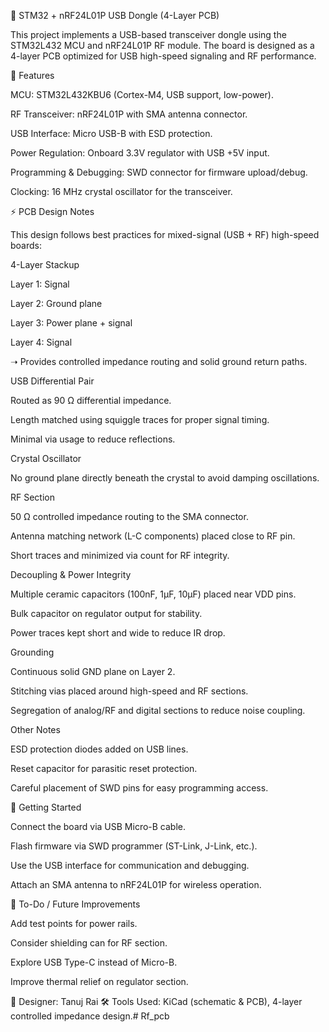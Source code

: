 📡 STM32 + nRF24L01P USB Dongle (4-Layer PCB)

This project implements a USB-based transceiver dongle using the STM32L432 MCU and nRF24L01P RF module.
The board is designed as a 4-layer PCB optimized for USB high-speed signaling and RF performance.

🔧 Features

MCU: STM32L432KBU6 (Cortex-M4, USB support, low-power).

RF Transceiver: nRF24L01P with SMA antenna connector.

USB Interface: Micro USB-B with ESD protection.

Power Regulation: Onboard 3.3V regulator with USB +5V input.

Programming & Debugging: SWD connector for firmware upload/debug.

Clocking: 16 MHz crystal oscillator for the transceiver.

⚡️ PCB Design Notes

This design follows best practices for mixed-signal (USB + RF) high-speed boards:

4-Layer Stackup

Layer 1: Signal

Layer 2: Ground plane

Layer 3: Power plane + signal

Layer 4: Signal

➝ Provides controlled impedance routing and solid ground return paths.

USB Differential Pair

Routed as 90 Ω differential impedance.

Length matched using squiggle traces for proper signal timing.

Minimal via usage to reduce reflections.

Crystal Oscillator

No ground plane directly beneath the crystal to avoid damping oscillations.

RF Section

50 Ω controlled impedance routing to the SMA connector.

Antenna matching network (L-C components) placed close to RF pin.

Short traces and minimized via count for RF integrity.

Decoupling & Power Integrity

Multiple ceramic capacitors (100nF, 1µF, 10µF) placed near VDD pins.

Bulk capacitor on regulator output for stability.

Power traces kept short and wide to reduce IR drop.

Grounding

Continuous solid GND plane on Layer 2.

Stitching vias placed around high-speed and RF sections.

Segregation of analog/RF and digital sections to reduce noise coupling.

Other Notes

ESD protection diodes added on USB lines.

Reset capacitor for parasitic reset protection.

Careful placement of SWD pins for easy programming access.



🚀 Getting Started

Connect the board via USB Micro-B cable.

Flash firmware via SWD programmer (ST-Link, J-Link, etc.).

Use the USB interface for communication and debugging.

Attach an SMA antenna to nRF24L01P for wireless operation.

📌 To-Do / Future Improvements

 Add test points for power rails.

 Consider shielding can for RF section.

 Explore USB Type-C instead of Micro-B.

 Improve thermal relief on regulator section.

👤 Designer: Tanuj Rai
🛠 Tools Used: KiCad (schematic & PCB), 4-layer controlled impedance design.# Rf_pcb
